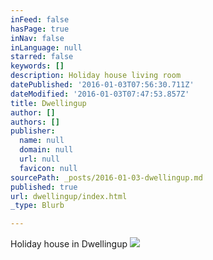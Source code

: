 ```yaml
---
inFeed: false
hasPage: true
inNav: false
inLanguage: null
starred: false
keywords: []
description: Holiday house living room
datePublished: '2016-01-03T07:56:30.711Z'
dateModified: '2016-01-03T07:47:53.857Z'
title: Dwellingup
author: []
authors: []
publisher:
  name: null
  domain: null
  url: null
  favicon: null
sourcePath: _posts/2016-01-03-dwellingup.md
published: true
url: dwellingup/index.html
_type: Blurb

---
```

Holiday house in Dwellingup
![](https://s3-us-west-2.amazonaws.com/the-grid-img/p/e32f1634118e38c67836ca9337d1efc59ec16b87.jpg)